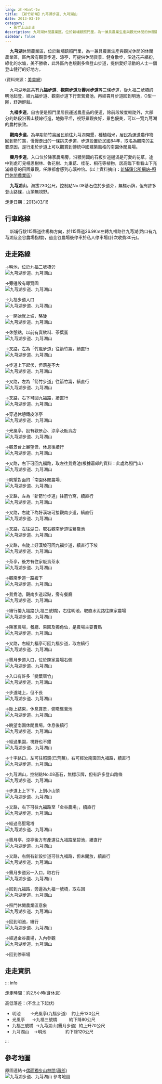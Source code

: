 ```yaml
---
lang: zh-Hant-tw
title: 【新竹新埔】九芎湖步道、九芎湖山
date: 2013-03-19
category: 
  - 新竹上山走走
description: 九芎湖休閒農業區，位於新埔鎮照門里，為一兼具農業生產與觀光休閒的休閒農業區，區內設有觀景步道、涼亭，可提供休閒賞景、健身散步，沿途花卉繽紛，綠化的水塘，美不勝收，此外區內也規劃多條登山步道，提供愛好活動的人士一個登山健行的好地方。
sidebar: false
---
```


    **九芎湖**休閒農業區，位於新埔鎮照門里，為一兼具農業生產與觀光休閒的休閒農業區，區內設有觀景步道、涼亭，可提供休閒賞景、健身散步，沿途花卉繽紛，綠化的水塘，美不勝收，此外區內也規劃多條登山步道，提供愛好活動的人士一個登山健行的好地方。

(資料來源：[美美網](http://emmm.tw/L3_content.php?L3_id=3436))  

<!-- more -->

    九芎湖地區共有**九福步道**、**觀南步道**及**霽月步道**等三條步道，從九福二號橋的明池起登，經九福步道、觀南步道下行至鴛鴦池，再經霄月步道回到明池，O型一圈，舒適輕鬆。  

    **九福步道**，自古便是照門里居民運送農產品的便道，除前段坡度較陡外，大部分的路段沿著山稜線行進，地勢平坦，視野景觀良好，景色優美，可以一覽九芎湖的農村景致。  

    **觀南步道**，為早期箭竹窩居民前往九芎湖開墾，種植稻米，居民為運送農作物回到箭竹窩，慢慢走出的一條挑夫步道，步道設置於民國84年，取名為觀南的主要原因，是行走於步道上可以觀賞到傳統中國建築風格的南園休閒農場。  

    **霽月步道**，入口位於陳家農場旁，沿稜開闢的石板步道邊滿是可愛的花草，途中到處可見相思樹林、魯花樹、九重葛、桂花、桐花等植物，居高臨下看看山下充滿綠意的田園景觀，任誰都會感到心曠神怡。(以上資料摘自：[新埔鎮公所網站-照門休閒農業區](http://www.sp.gov.tw/ch/05tourism/tou_02a_list.asp?cate_id=48))  

    **九芎湖山**，海拔230公尺，控制點No.08基石位於步道旁，無標示牌，但有許多登山路條，山頂無視野。

走走日期：2013/03/16

## 行車路線  
    新埔行駛115縣道往楊梅方向，於115縣道26.9Km左轉九福路往九芎湖(路口有九芎湖及金谷農場指標)，過金谷農場後停車於私人停車場(計次收費30元)。

## 走走路線
→明池，位於九福二號橋旁  
![九芎湖步道、九芎湖山](https://1013399.github.io/image-3/163/253191486_l.jpg)

→旁邊設有導覽圖  
![九芎湖步道、九芎湖山](https://1013399.github.io/image-3/163/253191468_l.jpg)

→九福步道入口  
![九芎湖步道、九芎湖山](https://1013399.github.io/image-3/163/253191488_l.jpg)

→一開始就上坡，略陡  
![九芎湖步道、九芎湖山](https://1013399.github.io/image-3/163/253191491_l.jpg)

→休憩點，以前有賣飲料、茶葉蛋  
![九芎湖步道、九芎湖山](https://1013399.github.io/image-3/163/253191495_l.jpg)

→叉路，左為「竹嵐步道」往箭竹窩，續直行  
![九芎湖步道、九芎湖山](https://1013399.github.io/image-3/163/253191499_l.jpg)

→步道上下起伏，但落差不大  
![九芎湖步道、九芎湖山](https://1013399.github.io/image-3/163/253191508_l.jpg)

→叉路，左為「箭竹步道」往箭竹窩，續直行  
![九芎湖步道、九芎湖山](https://1013399.github.io/image-3/163/253191510_l.jpg)

→叉路，右下可回九福路，續直行  
![九芎湖步道、九芎湖山](https://1013399.github.io/image-3/163/253191516_l.jpg)

→穿過休憩鐵皮涼亭  
![九芎湖步道、九芎湖山](https://1013399.github.io/image-3/163/253191518_l.jpg)

→光風亭，設有觀景台、涼亭及販賣店  
![九芎湖步道、九芎湖山](https://1013399.github.io/image-3/163/253191519_l.jpg)

→觀景台上展望佳，休息後續行  
![九芎湖步道、九芎湖山](https://1013399.github.io/image-3/163/253191521_l.jpg)

→叉路，右下可回九福路，取左往鴛鴦池(根據蕭郎的資料：此處為照門山)  
![九芎湖步道、九芎湖山](https://1013399.github.io/image-3/163/253191523_l.jpg)

→眺望對面的「南園休閒農場」  
![九芎湖步道、九芎湖山](https://1013399.github.io/image-3/163/253191526_l.jpg)

→叉路，左為「新箭竹步道」往箭竹窩，續直行  
![九芎湖步道、九芎湖山](https://1013399.github.io/image-3/163/253191532_l.jpg)

→叉路，右陡下為好漢坡可接觀南步道，續直行  
![九芎湖步道、九芎湖山](https://1013399.github.io/image-3/163/253191537_l.jpg)

→叉路，左往湖口，取右觀南步道往鴛鴦池  
![九芎湖步道、九芎湖山](https://1013399.github.io/image-3/163/253191544_l.jpg)

→叉路，右陡上好漢坡可回九福步道，續直行下坡  
![九芎湖步道、九芎湖山](https://1013399.github.io/image-3/163/253191554_l.jpg)

→茶亭，後方有住家販賣茶水  
![九芎湖步道、九芎湖山](https://1013399.github.io/image-3/163/253191559_l.jpg)

→觀南步道一路緩下  
![九芎湖步道、九芎湖山](https://1013399.github.io/image-3/163/253191563_l.jpg)

→鴛鴦池，觀南步道起點，旁有餐廳  
![九芎湖步道、九芎湖山](https://1013399.github.io/image-3/163/253191565_l.jpg)

→續行接九福路(九福三號橋)，右往明池，取直水泥路往陳家農場  
![九芎湖步道、九芎湖山](https://1013399.github.io/image-3/163/253191569_l.jpg)

→陳家農場，餐廳、果園及獨角仙，是農場主要賣點  
![九芎湖步道、九芎湖山](https://1013399.github.io/image-3/163/253191576_l.jpg)

→叉路，右經九福亭可回九福步道，取左續行  
![九芎湖步道、九芎湖山](https://1013399.github.io/image-3/163/253191579_l.jpg)

→霽月步道入口，位於陳家農場右側  
![九芎湖步道、九芎湖山](https://1013399.github.io/image-3/163/253191585_l.jpg)

→入口有許多「變葉唐竹」  
![九芎湖步道、九芎湖山](https://1013399.github.io/image-3/163/253191595_l.jpg)

→步道陡上，但不長  
![九芎湖步道、九芎湖山](https://1013399.github.io/image-3/163/253191592_l.jpg)

→陡上結束，休息賞景，俯瞰鴛鴦池  
![九芎湖步道、九芎湖山](https://1013399.github.io/image-3/163/253191598_l.jpg)

→眺望南園休閒農場，休息後續行  
![九芎湖步道、九芎湖山](https://1013399.github.io/image-3/163/253191601_l.jpg)

→經過果園，視野也不錯  
![九芎湖步道、九芎湖山](https://1013399.github.io/image-3/163/253191603_l.jpg)

→十字路口，左可往照鏡(已荒蕪)，右可經汝南園回九福路，續直行  
![九芎湖步道、九芎湖山](https://1013399.github.io/image-3/163/253191605_l.jpg)

→九芎湖山，控制點No.08基石，無標示牌，但有許多登山路條  
![九芎湖步道、九芎湖山](https://1013399.github.io/image-3/163/253193185_l.jpg)

→步道上上下下，上到小山頭  
![九芎湖步道、九芎湖山](https://1013399.github.io/image-3/163/253191611_l.jpg)

→叉路，右下可往九福路至「金谷農場」，續直行  
![九芎湖步道、九芎湖山](https://1013399.github.io/image-3/163/253191614_l.jpg)

→經過高壓電塔  
![九芎湖步道、九芎湖山](https://1013399.github.io/image-3/163/253191620_l.jpg)

→霽月亭，涼亭後方有產道往九福路至碧池，續直行  
![九芎湖步道、九芎湖山](https://1013399.github.io/image-3/163/253191621_l.jpg)

→叉路，右側有新設步道可往九福路，但未開放，續直行  
![九芎湖步道、九芎湖山](https://1013399.github.io/image-3/163/253191625_l.jpg)

→霽月步道另一入口，取右行  
![九芎湖步道、九芎湖山](https://1013399.github.io/image-3/163/253191628_l.jpg)

→回到九福路，旁邊為九福一號橋，取右回  
![九芎湖步道、九芎湖山](https://1013399.github.io/image-3/163/253191631_l.jpg)

→照門休閒農業區意象  
![九芎湖步道、九芎湖山](https://1013399.github.io/image-3/163/253191636_l.jpg)

→回到明池，續行  
![九芎湖步道、九芎湖山](https://1013399.github.io/image-3/163/253191641_l.jpg)

→經過金谷農場，入內參觀  
![九芎湖步道、九芎湖山](https://1013399.github.io/image-3/163/253191643_l.jpg)

→回到停車場

## 走走資訊

::: info

走走時間：約2.5小時(含休息)

高低落差：(不含上下起伏)  
- 明池        →光風亭(九福步道)    約上升130公尺  
- 光風亭      →九福三號橋          約下降80公尺  
- 九福三號橋  →九芎湖山(霽月步道)  約上升70公尺  
- 九芎湖山    →明池                約下降120公尺

:::

## 參考地圖
原圖連結→[偶而獨步山林間(蕭郎)](http://www.yougoipay.com/kenny/w700/index.htm)  
![九芎湖步道、九芎湖山 參考地圖](https://1013399.github.io/image-3/163/253193218_l.jpg)